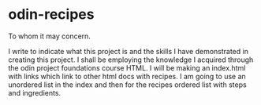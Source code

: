 # odin-recipes
To whom it may concern. 

I write to indicate what this project is and the skills I have demonstrated in creating this project. I shall be employing the knowledge I acquired through the odin project foundations course HTML.
I will be making an index.html with links which link to other html docs with recipes. I am going to use an unordered list in the index and then for the recipes ordered list with steps and ingredients.
